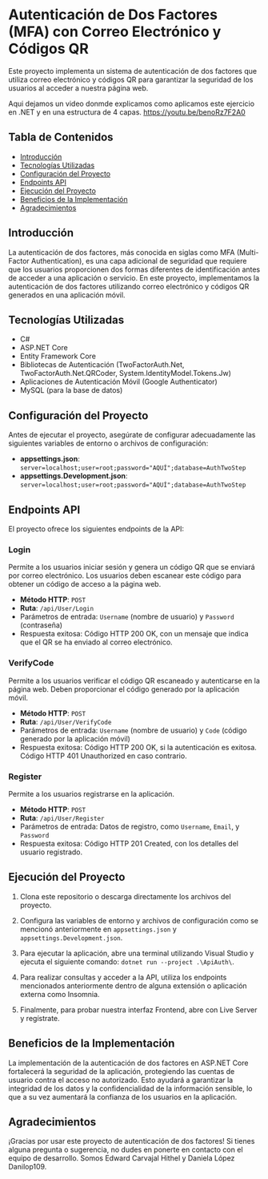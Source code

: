 # Autenticación de Dos Factores (MFA) con Correo Electrónico y Códigos QR

Este proyecto implementa un sistema de autenticación de dos factores que utiliza correo electrónico y códigos QR para garantizar la seguridad de los usuarios al acceder a nuestra página web.

Aqui dejamos un video donmde explicamos como aplicamos este ejercicio en .NET y en una estructura de 4 capas.
https://youtu.be/benoRz7F2A0

## Tabla de Contenidos

- [Introducción](#introducción)
- [Tecnologías Utilizadas](#tecnologías-utilizadas)
- [Configuración del Proyecto](#configuración-del-proyecto)
- [Endpoints API](#endpoints-api)
- [Ejecución del Proyecto](#ejecución-del-proyecto)
- [Beneficios de la Implementación](#beneficios-de-la-implementación)
- [Agradecimientos](#agradecimientos)

## Introducción

La autenticación de dos factores, más conocida en siglas como MFA (Multi-Factor Authentication), es una capa adicional de seguridad que requiere que los usuarios proporcionen dos formas diferentes de identificación antes de acceder a una aplicación o servicio. En este proyecto, implementamos la autenticación de dos factores utilizando correo electrónico y códigos QR generados en una aplicación móvil.

## Tecnologías Utilizadas

- C#
- ASP.NET Core
- Entity Framework Core
- Bibliotecas de Autenticación (TwoFactorAuth.Net, TwoFactorAuth.Net.QRCoder, System.IdentityModel.Tokens.Jw)
- Aplicaciones de Autenticación Móvil (Google Authenticator)
- MySQL (para la base de datos)

## Configuración del Proyecto

Antes de ejecutar el proyecto, asegúrate de configurar adecuadamente las siguientes variables de entorno o archivos de configuración:

- **appsettings.json**: `server=localhost;user=root;password="AQUÍ";database=AuthTwoStep`
- **appsettings.Development.json**: `server=localhost;user=root;password="AQUÍ";database=AuthTwoStep`

## Endpoints API

El proyecto ofrece los siguientes endpoints de la API:

### Login

Permite a los usuarios iniciar sesión y genera un código QR que se enviará por correo electrónico. Los usuarios deben escanear este código para obtener un código de acceso a la página web.

- **Método HTTP**: `POST`
- **Ruta**: `/api/User/Login`
- Parámetros de entrada: `Username` (nombre de usuario) y `Password` (contraseña)
- Respuesta exitosa: Código HTTP 200 OK, con un mensaje que indica que el QR se ha enviado al correo electrónico.

### VerifyCode

Permite a los usuarios verificar el código QR escaneado y autenticarse en la página web. Deben proporcionar el código generado por la aplicación móvil.

- **Método HTTP**: `POST`
- **Ruta**: `/api/User/VerifyCode`
- Parámetros de entrada: `Username` (nombre de usuario) y `Code` (código generado por la aplicación móvil)
- Respuesta exitosa: Código HTTP 200 OK, si la autenticación es exitosa. Código HTTP 401 Unauthorized en caso contrario.

### Register

Permite a los usuarios registrarse en la aplicación.

- **Método HTTP**: `POST`
- **Ruta**: `/api/User/Register`
- Parámetros de entrada: Datos de registro, como `Username`, `Email`, y `Password`
- Respuesta exitosa: Código HTTP 201 Created, con los detalles del usuario registrado.

## Ejecución del Proyecto

1. Clona este repositorio o descarga directamente los archivos del proyecto.

2. Configura las variables de entorno y archivos de configuración como se mencionó anteriormente en `appsettings.json` y `appsettings.Development.json`.

3. Para ejecutar la aplicación, abre una terminal utilizando Visual Studio y ejecuta el siguiente comando: `dotnet run --project .\ApiAuth\`.

4. Para realizar consultas y acceder a la API, utiliza los endpoints mencionados anteriormente dentro de alguna extensión o aplicación externa como Insomnia.

5. Finalmente, para probar nuestra interfaz Frontend, abre con Live Server y regístrate.

## Beneficios de la Implementación

La implementación de la autenticación de dos factores en ASP.NET Core fortalecerá la seguridad de la aplicación, protegiendo las cuentas de usuario contra el acceso no autorizado. Esto ayudará a garantizar la integridad de los datos y la confidencialidad de la información sensible, lo que a su vez aumentará la confianza de los usuarios en la aplicación.

## Agradecimientos

¡Gracias por usar este proyecto de autenticación de dos factores! Si tienes alguna pregunta o sugerencia, no dudes en ponerte en contacto con el equipo de desarrollo. Somos Edward Carvajal Hithel y Daniela López Danilop109.
